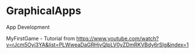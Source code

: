 # GraphicalApps
App Development


MyFirstGame - Tutorial from https://www.youtube.com/watch?v=rJcm5Oyi3YA&list=PLWweaDaGRHjvQlpLV0yZDmRKVBdy6rSlg&index=1

